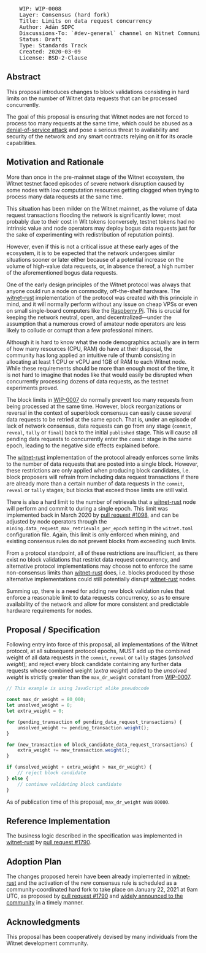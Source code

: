 <pre>
    WIP: WIP-0008
    Layer: Consensus (hard fork)
    Title: Limits on data request concurrency
    Author: Adán SDPC <adan@witnet.foundation>
    Discussions-To: `#dev-general` channel on Witnet Community's Discord server
    Status: Draft
    Type: Standards Track
    Created: 2020-03-09
    License: BSD-2-Clause
</pre>


## Abstract

This proposal introduces changes to block validations consisting in hard limits on the number of Witnet data requests that can be processed concurrently.

The goal of this proposal is ensuring that Witnet nodes are not forced to process too many requests at the same time, which could be abused as a [denial-of-service attack][DoS] and pose a serious threat to availability and security of the network and any smart contracts relying on it for its oracle capabilities. 


## Motivation and Rationale

More than once in the pre-mainnet stage of the Witnet ecosystem, the Witnet testnet faced episodes of severe network disruption caused by some nodes with low computation resources getting clogged when trying to process many data requests at the same time.

This situation has been milder on the Witnet mainnet, as the volume of data request transactions flooding the network is significantly lower, most probably due to their cost in Wit tokens (conversely, testnet tokens had no intrinsic value and node operators may deploy bogus data requests just for the sake of experimenting with redistribution of reputation points). 

However, even if this is not a critical issue at these early ages of the ecosystem, it is to be expected that the network undergoes similar situations sooner or later either because of a potential increase on the volume of high-value data requests, or, in absence thereof, a high number of the aforementioned bogus data requests.

One of the early design principles of the Witnet protocol was always that anyone could run a node on commodity, off-the-shelf hardware. The [witnet-rust] implementation of the protocol was created with this principle in mind, and it will normally perform without any issue on cheap VPSs or even on small single-board computers like the [Raspberry Pi][raspberrypi]. This is crucial for keeping the network neutral, open, and decentralized—under the assumption that a numerous crowd of amateur node operators are less likely to collude or corrupt than a few professional miners. 

Although it is hard to know what the node demographics actually are in term of how many resources (CPU, RAM) do have at their disposal, the community has long applied an intuitive rule of thumb consisting in allocating at least 1 CPU or vCPU and 1GB of RAM to each Witnet node. While these requirements should be more than enough most of the time, it is not hard to imagine that nodes like that would easily be disrupted when concurrently processing dozens of data requests, as the testnet experiments proved.

The block limits in [WIP-0007][wip-0007] do normally prevent too many requests from being processed at the same time. However, block reorganizations or reversal in the context of superblock consensus can easily cause several data requests to be retried at the same epoch. That is, under an episode of lack of network consensus, data requests can go from any stage (`commit`, `reveal`, `tally` or `final`) back to the initial `published` stage. This will cause all pending data requests to concurrently enter the `commit` stage in the same epoch, leading to the negative side effects explained before.

The [witnet-rust] implementation of the protocol already enforces some limits to the number of data requests that are posted into a single block. However, these restrictions are only applied when producing block candidates, i.e. block proposers will refrain from including data request transactions if there are already more than a certain number of data requests in the `commit`, `reveal` or `tally` stages; but blocks that exceed those limits are still valid.

There is also a hard limit to the number of retrievals that a [witnet-rust] node will perform and commit to during a single epoch. This limit was implemented back in March 2020 by [pull request #1098][pr1098], and can be adjusted by node operators through the `mining.data_request_max_retrievals_per_epoch` setting in the `witnet.toml` configuration file. Again, this limit is only enforced when mining, and existing consensus rules do not prevent blocks from exceeding such limits.

From a protocol standpoint, all of these restrictions are insufficient, as there exist no block validations that restrict data request concurrency, and alternative protocol implementations may choose not to enforce the same non-consensus limits than [witnet-rust] does, i.e. blocks produced by those alternative implementations could still potentially disrupt [witnet-rust] nodes.

Summing up, there is a need for adding new block validation rules that enforce a reasonable limit to data requests concurrency, so as to ensure availability of the network and allow for more consistent and predictable hardware requirements for nodes. 


## Proposal / Specification

Following entry into force of this proposal, all implementations of the Witnet protocol, at all subsequent protocol epochs, MUST add up the combined weight of all data requests in the `commit`, `reveal` or `tally` stages (_unsolved weight_); and reject every block candidate containing any further data requests whose combined weight (_extra weight_) added to the _unsolved weight_ is strictly greater than the `max_dr_weight` constant from [WIP-0007][wip-0007].  

```js
// This example is using JavaScript alike pseudocode

const max_dr_weight = 80_000;
let unsolved_weight = 0;
let extra_weight = 0;

for (pending_transaction of pending_data_request_transactions) {
    unsolved_weight += pending_transaction.weight();
}

for (new_transaction of block_candidate_data_request_transactions) {
    extra_weight += new_transaction.weight();
}

if (unsolved_weight + extra_weight > max_dr_weight) {
    // reject block candidate
} else {
    // continue validating block candidate
}
```

As of publication time of this proposal, `max_dr_weight` was `80000`.

## Reference Implementation

The business logic described in the specification was implemented in [witnet-rust] by [pull request #1790][pr1790].


## Adoption Plan

The changes proposed herein have been already implemented in [witnet-rust] and the activation of the new consensus rule is scheduled as a community-coordinated hard fork to take place on January 22, 2021 at 9am UTC, as proposed by [pull request #1790][pr1790] and [widely announced to the community][announcement] in a timely manner.

## Acknowledgments

This proposal has been cooperatively devised by many individuals from the Witnet development community.


[DoS]: https://en.wikipedia.org/wiki/Denial-of-service_attack
[witnet-rust]: https://github.com/witnet-rust
[raspberrypi]: https://www.raspberrypi.org/
[wip-0007]: wip-0007.md
[pr1790]: https://github.com/witnet/witnet-rust/pull/1790
[announcement]: https://medium.com/witnet/introducing-witnet-1-1-the-biggest-network-upgrade-so-far-ecaae6b6945e
[pr1098]: https://github.com/witnet/witnet-rust/pull/1098
